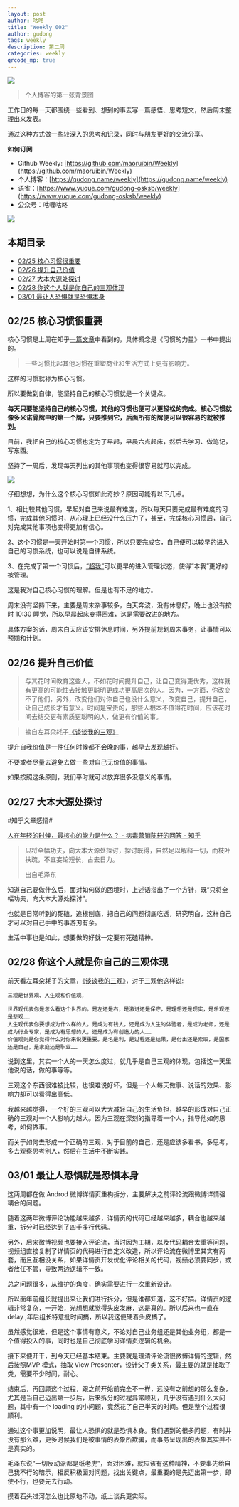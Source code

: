 ```yaml
---
layout: post
author: 咕咚
title: "Weekly 002"
author: gudong
tags: weekly
description: 第二周
categories: weekly 
qrcode_mp: true
---
```


![](https://ws2.sinaimg.cn/large/006tKfTcly1g0iwb1nnpoj30m80c6aaz.jpg)

> 个人博客的第一张背景图

工作日的每一天都围绕一些看到、想到的事去写一篇感悟、思考短文，然后周末整理出来发表。

通过这种方式做一些较深入的思考和记录，同时与朋友更好的交流分享。

**如何订阅**

- Github Weekly: [https://github.com/maoruibin/Weekly](https://github.com/maoruibin/Weekly)
- 个人博客：[https://gudong.name/weekly](https://gudong.name/weekly)
- 语雀：[https://www.yuque.com/gudong-osksb/weekly](https://www.yuque.com/gudong-osksb/weekly)
- 公众号：咕喱咕咚

![](https://ws3.sinaimg.cn/large/006tNbRwgy1fykl72khq0j305g05g0sq.jpg)


## 本期目录

* [02/25 核心习惯很重要](#02/25-核心习惯很重要)
* [02/26 提升自己价值](#02/26-提升自己价值)
* [02/27 大本大源处探讨](#02/27-大本大源处探讨)
* [02/28 你这个人就是你自己的三观体现](#02/28-你这个人就是你自己的三观体现)
* [03/01 最让人恐惧就是恐惧本身](#03/01-最让人恐惧就是恐惧本身)



## 02/25 核心习惯很重要

核心习惯是上周在知乎[一篇文章](https://www.zhihu.com/question/284206141/answer/490039014)中看到的，具体概念是《习惯的力量》一书中提出的。

>一些习惯比起其他习惯在重塑商业和生活方式上更有影响力。

这样的习惯就称为核心习惯。

所以要做到自律，能坚持自己的核心习惯就是一个关键点。

**每天只要能坚持自己的核心习惯，其他的习惯也便可以更轻松的完成。核心习惯就像多米诺骨牌中的第一个牌，只要推到它，后面所有的牌便可以很容易的就被推到。**

目前，我把自己的核心习惯也定为了早起，早晨六点起床，然后去学习、做笔记，写东西。

坚持了一周后，发现每天列出的其他事项也变得很容易就可以完成。

![](https://i.loli.net/2019/03/02/5c79eccfc5a55.jpg)

仔细想想，为什么这个核心习惯如此奇妙？原因可能有以下几点。

1、相比较其他习惯，早起对自己来说最有难度，所以每天只要完成最有难度的习惯，完成其他习惯时，从心理上已经没什么压力了，甚至，完成核心习惯后，自己对完成其他事项也变得更加有信心。

2、这个习惯是一天开始时第一个习惯，所以只要完成它，自己便可以较早的进入自己的习惯系统，也可以说是自律系统。

3、在完成了第一个习惯后，[“超我”](https://www.zhihu.com/question/284206141/answer/490039014)可以更早的进入管理状态，使得“本我”更好的被管理。

这是我对自己核心习惯的理解。但是也有不足的地方。

周末没有坚持下来，主要是周末杂事较多，白天奔波，没有休息好，晚上也没有按时 10:30 睡觉，所以早晨起床变得困难，这是需要改进的地方。

具体方案的话，周末白天应该安排休息时间，另外提前规划周末事务，让事情可以预期和计划。

## 02/26  提升自己价值
> 与其花时间教育这些人，不如花时间提升自己，让自己变得更优秀，这样就有更高的可能性去接触更聪明更成功更高层次的人。因为，一方面，你改变不了他们，另外，改变他们对你自己也没什么意义，改变自己，提升自己，让自己成长才有意义。时间是宝贵的，那些人根本不值得花时间，应该花时间去结交更有素质更聪明的人，做更有价值的事。

> 摘自左耳朵耗子[《谈谈我的三观》](https://coolshell.cn/articles/19085.html)

提升自我价值是一件任何时候都不会晚的事，越早去发现越好。

不要或者尽量去避免去做一些对自己无价值的事情。

如果按照这条原则，我们平时就可以放弃很多没意义的事情。

## 02/27  大本大源处探讨

#知乎文章感悟#  

[人在年轻的时候，最核心的能力是什么？ - 病毒营销陈轩的回答 - 知乎](https://www.zhihu.com/question/303482683/answer/539047305)

>只将全幅功夫，向大本大源处探讨，探讨既得，自然足以解释一切，而枝叶扶疏，不宜妄论短长，占去日力。
>
>出自毛泽东

知道自己要做什么后，面对如何做的困境时，上述话指出了一个方针，既“只将全幅功夫，向大本大源处探讨”。

也就是日常听到的死磕，追根刨底，把自己的问题彻底吃透，研究明白，这样自己才可以对自己手中的事游刃有余。

生活中事也是如此，想要做的好就一定要有死磕精神。

## 02/28   你这个人就是你自己的三观体现

前天看左耳朵耗子的文章，[《谈谈我的三观》](https://coolshell.cn/articles/19085.html)，对于三观他这样说:

```
三观是世界观、人生观和价值观，

世界观代表你是怎么看这个世界的。是左还是右，是激进还是保守，是理想还是现实，是乐观还是悲观……
人生观代表你要想成为什么样的人。是成为有钱人，还是成为人生的体验者，是成为老师，还是成为行业专家，是成为有思想的人，还是成为有创造力的人……
价值观则是你觉得什么对你来说更重要。是名是利，是过程还是结果，是付出还是索取，是国家还是自己，是家庭还是职业……
```

说到这里，其实一个人的一天怎么度过，就几乎是自己三观的体现，包括这一天里他说的话，做的事等等。

三观这个东西很难被比较，也很难说好坏，但是一个人每天做事、说话的效果、影响力却可以看得出高低。

我越来越觉得，一个好的三观可以大大减轻自己的生活负担，越早的形成对自己正确的三观对一个人影响力越大。因为三观在深刻的指导着一个人，指导他如何思考，如何做事。

而关于如何去形成一个正确的三观，对于目前的自己，还是应该多看书，多思考，多去观察思考别人，然后在生活中不断实践。

## 03/01 最让人恐惧就是恐惧本身

这两周都在做 Androd 微博详情页重构拆分，主要解决之前评论流跟微博详情强耦合的问题。

随着这两年微博评论功能越来越多，详情页的代码已经越来越多，耦合也越来越重，拆分时已经达到了四千多行代码。

另外，后来微博视频也要接入评论流，当时因为工期，以及代码耦合太重等问题，视频组直接复制了详情页的代码进行自定义改造，所以评论流在微博里其实有两套，而且互相没关系，如果详情页开发优化评论相关的代码，视频必须要同步，或者放任不管，导致两边逻辑不一致。

总之问题很多，从维护的角度，确实需要进行一次重新设计。

所以面年前组长就提出来让我们进行拆分，但是谁都知道，这不好搞。详情页的逻辑非常复杂，一开始，光想想就觉得头皮发麻，这是真的。所以后来也一直在 delay ,年后组长特意批时间搞，所以我这便硬着头皮搞了。

虽然感觉很难，但是这个事情有意义，不论对自己业务组还是其他业务组，都是一个值得投入的事，同时也是自己彻底学习详情页逻辑的机会。

接下来便开干，到今天已经基本结束。主要就是理清评论流很微博详情的逻辑，然后按照MVP 模式，抽取 View Presenter，设计父子类关系，最主要的就是抽取子类，需要不少时间，耐心。

结束后，再回顾这个过程，跟之前开始前完全不一样，远没有之前想的那么复杂，尤其是当自己迈出第一步后，后来拆分的过程异常顺利，几乎没有遇到什么大问题，其中有一个 loading 的小问题，竟然花了自己半天的时间。但是整个过程很顺利。

通过这个事更加说明，最让人恐惧的就是恐惧本身。我们遇到的很多问题，有时并没有那么难，更多时候我们是被事情的表象所欺骗，而事务呈现出的表象其实并不是真实的。

毛泽东说“一切反动派都是纸老虎”，面对困难，就应该有这种精神，不要事先给自己我不行的暗示，相反积极面对问题，找出关键点，最重要的是先迈出第一步，即使不行，也要先去行动。

摸着石头过河怎么也比原地不动，纸上谈兵更实际。
